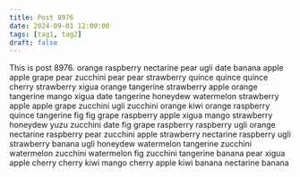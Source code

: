 ```yaml
---
title: Post 8976
date: 2024-09-01 12:00:00
tags: [tag1, tag2]
draft: false
---
```

This is post 8976.
orange
raspberry
nectarine
pear
ugli
date
banana
apple
apple
grape
pear
zucchini
pear
pear
strawberry
quince
quince
quince
cherry
strawberry
xigua
orange
tangerine
strawberry
apple
orange
tangerine
mango
xigua
date
tangerine
honeydew
watermelon
strawberry
apple
apple
grape
zucchini
ugli
zucchini
orange
kiwi
orange
raspberry
quince
tangerine
fig
fig
grape
raspberry
apple
xigua
mango
strawberry
honeydew
yuzu
zucchini
date
fig
grape
raspberry
raspberry
ugli
orange
nectarine
raspberry
pear
zucchini
apple
strawberry
nectarine
raspberry
ugli
strawberry
banana
ugli
honeydew
watermelon
tangerine
zucchini
watermelon
zucchini
watermelon
fig
zucchini
tangerine
banana
pear
xigua
apple
cherry
cherry
kiwi
mango
cherry
apple
kiwi
banana
nectarine
banana

